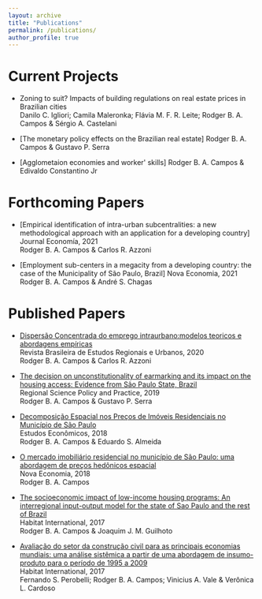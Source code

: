 ```yaml
---
layout: archive
title: "Publications"
permalink: /publications/
author_profile: true
---
```

# Current Projects
- Zoning to suit? Impacts of building regulations on real estate prices in Brazilian cities <br/>
Danilo C. Igliori; Camila Maleronka; Flávia M. F. R. Leite; Rodger B. A. Campos & Sérgio A. Castelani

- [The monetary policy effects on the Brazilian real estate]
Rodger B. A. Campos & Gustavo P. Serra

- [Agglometaion economies and worker' skills]
Rodger B. A. Campos & Edivaldo Constantino Jr

# Forthcoming Papers
- [Empirical identification of intra-urban subcentralities: a new methodological approach with an application for a developing country]
Journal Economía, 2021 <br/>
Rodger B. A. Campos & Carlos R. Azzoni

- [Employment sub-centers in a megacity from a developing country: the case of the Municipality of São Paulo, Brazil]
Nova Economia, 2021 <br/>
Rodger B. A. Campos & André S. Chagas

# Published Papers
- [Dispersão Concentrada do emprego intraurbano:modelos teoricos e abordagens empíricas](https://revistaaber.org.br/rberu/article/view/460/305) <br/>
Revista Brasileira de Estudos Regionais e Urbanos, 2020 <br/>
Rodger B. A. Campos & Carlos R. Azzoni

- [The decision on unconstitutionality of earmarking and its impact on the housing access: Evidence from São Paulo State, Brazil](https://rsaiconnect.onlinelibrary.wiley.com/doi/abs/10.1111/rsp3.12180) <br/>
Regional Science Policy and Practice, 2019 <br/>
Rodger B. A. Campos & Gustavo P. Serra

- [Decomposição Espacial nos Preços de Imóveis Residenciais no Município de São Paulo](https://www.scielo.br/scielo.php?pid=S0101-41612018000100005&script=sci_abstract&tlng=pt) <br/>
Estudos Econômicos, 2018 <br/>
Rodger B. A. Campos & Eduardo S. Almeida

- [O mercado imobiliário residencial no município de São Paulo: uma abordagem de preços hedônicos espacial](https://www.scielo.br/scielo.php?script=sci_arttext&pid=S0103-63512017000100303) <br/>
Nova Economia, 2018 <br/>
Rodger B. A. Campos 

- [The socioeconomic impact of low-income housing programs: An interregional input-output model for the state of Sao Paulo and the rest of Brazil](https://www.sciencedirect.com/science/article/abs/pii/S0197397516308748) <br/>
Habitat International, 2017 <br/>
Rodger B. A. Campos & Joaquim J. M. Guilhoto 

- [Avaliação do setor da construção civil para as principais economias mundiais: uma análise sistêmica a partir de uma abordagem de insumo-produto para o período de 1995 a 2009](http://revistas.planejamento.rs.gov.br/index.php/ensaios/article/view/3570/3764) <br/>
Habitat International, 2017 <br/>
Fernando S. Perobelli; Rodger B. A. Campos; Vinicius A. Vale & Verônica L. Cardoso 
